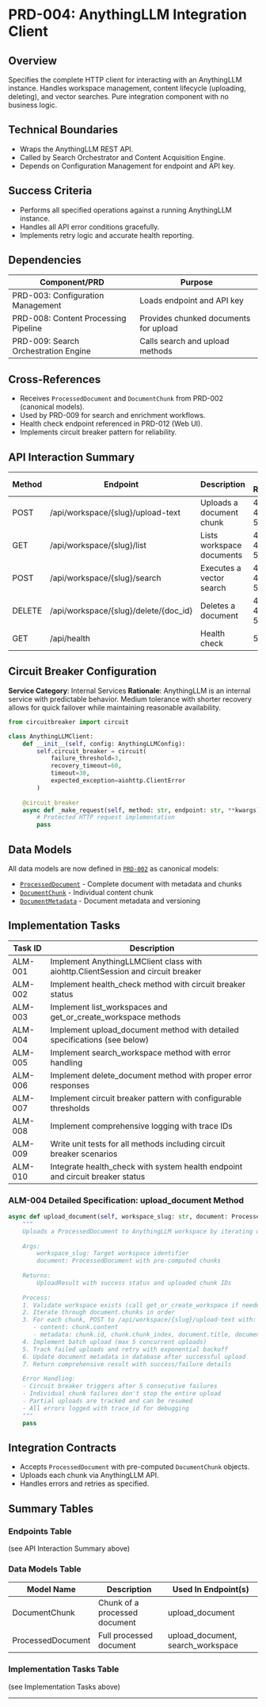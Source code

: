 # PRD-004: AnythingLLM Integration Client

## Overview
Specifies the complete HTTP client for interacting with an AnythingLLM instance. Handles workspace management, content lifecycle (uploading, deleting), and vector searches. Pure integration component with no business logic.

## Technical Boundaries
- Wraps the AnythingLLM REST API.
- Called by Search Orchestrator and Content Acquisition Engine.
- Depends on Configuration Management for endpoint and API key.

## Success Criteria
- Performs all specified operations against a running AnythingLLM instance.
- Handles all API error conditions gracefully.
- Implements retry logic and accurate health reporting.

## Dependencies
| Component/PRD | Purpose |
|---------------|---------|
| PRD-003: Configuration Management | Loads endpoint and API key |
| PRD-008: Content Processing Pipeline | Provides chunked documents for upload |
| PRD-009: Search Orchestration Engine | Calls search and upload methods |

## Cross-References
- Receives `ProcessedDocument` and `DocumentChunk` from PRD-002 (canonical models).
- Used by PRD-009 for search and enrichment workflows.
- Health check endpoint referenced in PRD-012 (Web UI).
- Implements circuit breaker pattern for reliability.

## API Interaction Summary

| Method | Endpoint                                 | Description                       | Error Responses                   |
|--------|------------------------------------------|-----------------------------------|-----------------------------------|
| POST   | /api/workspace/{slug}/upload-text        | Uploads a document chunk          | 400, 401, 429, 500, 503          |
| GET    | /api/workspace/{slug}/list               | Lists workspace documents         | 400, 401, 429, 500, 503          |
| POST   | /api/workspace/{slug}/search             | Executes a vector search          | 400, 401, 429, 500, 503          |
| DELETE | /api/workspace/{slug}/delete/{doc_id}    | Deletes a document                | 400, 401, 404, 429, 500, 503     |
| GET    | /api/health                              | Health check                      | 500, 503                          |

## Circuit Breaker Configuration

**Service Category**: Internal Services
**Rationale**: AnythingLLM is an internal service with predictable behavior. Medium tolerance with shorter recovery allows for quick failover while maintaining reasonable availability.

```python
from circuitbreaker import circuit

class AnythingLLMClient:
    def __init__(self, config: AnythingLLMConfig):
        self.circuit_breaker = circuit(
            failure_threshold=3,
            recovery_timeout=60,
            timeout=30,
            expected_exception=aiohttp.ClientError
        )
    
    @circuit_breaker
    async def _make_request(self, method: str, endpoint: str, **kwargs):
        # Protected HTTP request implementation
        pass
```

## Data Models

All data models are now defined in [`PRD-002`](PRD-002_DB_and_Caching_Layer.md) as canonical models:
- [`ProcessedDocument`](PRD-002_DB_and_Caching_Layer.md:227) - Complete document with metadata and chunks
- [`DocumentChunk`](PRD-002_DB_and_Caching_Layer.md:218) - Individual content chunk
- [`DocumentMetadata`](PRD-002_DB_and_Caching_Layer.md:209) - Document metadata and versioning

## Implementation Tasks

| Task ID | Description |
|---------|-------------|
| ALM-001 | Implement AnythingLLMClient class with aiohttp.ClientSession and circuit breaker |
| ALM-002 | Implement health_check method with circuit breaker status |
| ALM-003 | Implement list_workspaces and get_or_create_workspace methods |
| ALM-004 | Implement upload_document method with detailed specifications (see below) |
| ALM-005 | Implement search_workspace method with error handling |
| ALM-006 | Implement delete_document method with proper error responses |
| ALM-007 | Implement circuit breaker pattern with configurable thresholds |
| ALM-008 | Implement comprehensive logging with trace IDs |
| ALM-009 | Write unit tests for all methods including circuit breaker scenarios |
| ALM-010 | Integrate health_check with system health endpoint and circuit breaker status |

### ALM-004 Detailed Specification: upload_document Method

```python
async def upload_document(self, workspace_slug: str, document: ProcessedDocument) -> UploadResult:
    """
    Uploads a ProcessedDocument to AnythingLLM workspace by iterating over chunks.
    
    Args:
        workspace_slug: Target workspace identifier
        document: ProcessedDocument with pre-computed chunks
        
    Returns:
        UploadResult with success status and uploaded chunk IDs
        
    Process:
    1. Validate workspace exists (call get_or_create_workspace if needed)
    2. Iterate through document.chunks in order
    3. For each chunk, POST to /api/workspace/{slug}/upload-text with:
       - content: chunk.content
       - metadata: chunk.id, chunk.chunk_index, document.title, document.technology
    4. Implement batch upload (max 5 concurrent uploads)
    5. Track failed uploads and retry with exponential backoff
    6. Update document metadata in database after successful upload
    7. Return comprehensive result with success/failure details
    
    Error Handling:
    - Circuit breaker triggers after 5 consecutive failures
    - Individual chunk failures don't stop the entire upload
    - Partial uploads are tracked and can be resumed
    - All errors logged with trace_id for debugging
    """
    pass
```

## Integration Contracts
- Accepts `ProcessedDocument` with pre-computed `DocumentChunk` objects.
- Uploads each chunk via AnythingLLM API.
- Handles errors and retries as specified.

## Summary Tables

### Endpoints Table
(see API Interaction Summary above)

### Data Models Table

| Model Name        | Description                       | Used In Endpoint(s)                |
|-------------------|-----------------------------------|------------------------------------|
| DocumentChunk     | Chunk of a processed document     | upload_document                    |
| ProcessedDocument | Full processed document           | upload_document, search_workspace  |

### Implementation Tasks Table
(see Implementation Tasks above)

---